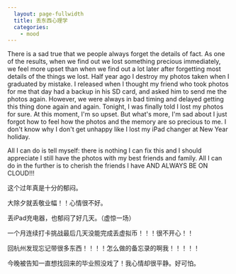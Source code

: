 ```yaml
---
  layout: page-fullwidth
  title: 丢东西心理学
  categories:
    - mood
---
```







There is a sad true that we people always forget the details of fact. As one of the results, when we find out we lost something precious immediately, we feel more upset than when we find out a lot later after forgetting most details of the things we lost. Half year ago I destroy my photos taken when I graduated by mistake. I released when I thought my friend who took photos for me that day had a backup in his SD card, and asked him to send me the photos again. However, we were always in bad timing and delayed getting this thing done again and again. Tonight, I was finally told I lost my photos for sure. At this moment, I'm so upset. But what's more, I'm sad about I just forgot how to feel how the photos and the memory are so precious to me. I don't know why I don't get unhappy like I lost my iPad changer at New Year holiday.

All I can do is tell myself: there is nothing I can fix this and I should appreciate I still have the photos with my best friends and family. All I can do in the further is to cherish the friends I have AND ALWAYS BE ON CLOUD!!!


这个过年真是十分的郁闷。

大除夕就丢敬业幅！！心情很不好。

丢iPad充电器，也郁闷了好几天。（虚惊一场）

一个月连续打卡挑战最后几天没能完成丢虚拟币！！！很不开心！！

回杭州发现忘记带很多东西！！！！怎么做的备忘录的啊我！！！！！

今晚被告知一直想找回来的毕业照没戏了！我心情却很平静。好可怕。
